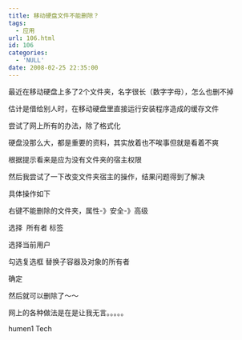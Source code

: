 ```yaml
---
title: 移动硬盘文件不能删除？
tags:
  - 应用
url: 106.html
id: 106
categories:
  - 'NULL'
date: 2008-02-25 22:35:00
---
```


最近在移动硬盘上多了2个文件夹，名字很长（数字字母），怎么也删不掉

估计是借给别人时，在移动硬盘里直接运行安装程序造成的缓存文件

尝试了网上所有的办法，除了格式化

硬盘没那么大，都是重要的资料，其实放着也不唉事但就是看着不爽

根据提示看来是应为没有文件夹的宿主权限

然后我尝试了一下改变文件夹宿主的操作，结果问题得到了解决

具体操作如下

右键不能删除的文件夹，属性-》安全-》高级

选择  所有者 标签

选择当前用户

勾选复选框 替换子容器及对象的所有者

确定

然后就可以删除了～～

网上的各种做法是在是让我无言。。。。。

humen1 Tech